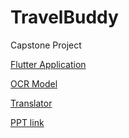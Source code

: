 # TravelBuddy
 Capstone Project
 
 [Flutter Application](https://github.com/Shreeyash836Jejurkar/TravelBuddy/edit/main/README.md)
 
 [OCR Model](https://colab.research.google.com/drive/1oXpQviJ-WFN1lJbzUlkmGmO6nOt-Q7M8?usp=sharing)
 
 [Translator](https://colab.research.google.com/drive/1FFhDGjSrSJZGzoQy3sZVlZ-V5EY-3j1L?usp=sharing)
 
 [PPT link](https://docs.google.com/presentation/d/1tXhYoBizKobYIUg0F1l8mUwP-PVqVgY2904TXoN-YfM/edit#slide=id.g10676d6b215_0_0)
 
